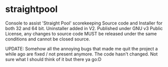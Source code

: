# straightpool
Console to assist 'Straight Pool' scorekeeping
Source code and Installer for both 32 and 64 bit. 
Uninstaller added in V2.
Published under GNU v3 Public License, any changes to source code MUST be released under the same conditions and cannot be closed source.


UPDATE:
Somehow all the annoying bugs that made me quit the project a while ago are fixed / not present anymore. The code hasn't changed. Not sure what I should think of it but there ya go:D
